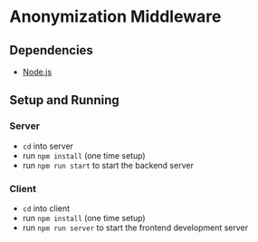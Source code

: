# Anonymization Middleware

## Dependencies
- [Node.js](https://nodejs.org/en/)

## Setup and Running

### Server
- `cd` into server
- run `npm install` (one time setup)
- run `npm run start` to start the backend server

### Client
- `cd` into client
- run `npm install` (one time setup)
- run `npm run server` to start the frontend development server
